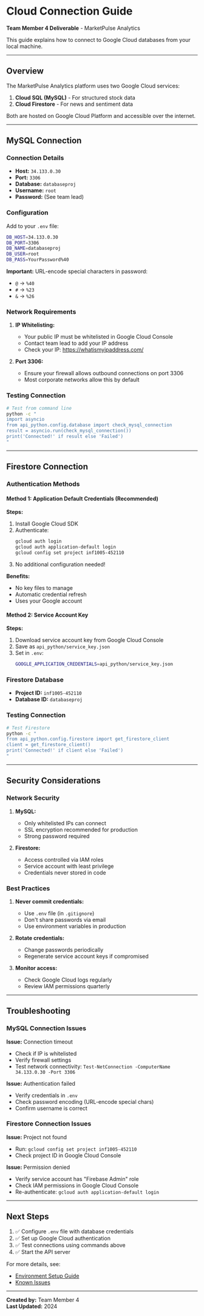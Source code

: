 # Cloud Connection Guide

**Team Member 4 Deliverable** - MarketPulse Analytics

This guide explains how to connect to Google Cloud databases from your local machine.

---

## Overview

The MarketPulse Analytics platform uses two Google Cloud services:
1. **Cloud SQL (MySQL)** - For structured stock data
2. **Cloud Firestore** - For news and sentiment data

Both are hosted on Google Cloud Platform and accessible over the internet.

---

## MySQL Connection

### Connection Details

- **Host:** `34.133.0.30`
- **Port:** `3306`
- **Database:** `databaseproj`
- **Username:** `root`
- **Password:** (See team lead)

### Configuration

Add to your `.env` file:
```bash
DB_HOST=34.133.0.30
DB_PORT=3306
DB_NAME=databaseproj
DB_USER=root
DB_PASS=YourPassword%40
```

**Important:** URL-encode special characters in password:
- `@` → `%40`
- `#` → `%23`
- `&` → `%26`

### Network Requirements

1. **IP Whitelisting:**
   - Your public IP must be whitelisted in Google Cloud Console
   - Contact team lead to add your IP address
   - Check your IP: https://whatismyipaddress.com/

2. **Port 3306:**
   - Ensure your firewall allows outbound connections on port 3306
   - Most corporate networks allow this by default

### Testing Connection

```bash
# Test from command line
python -c "
import asyncio
from api_python.config.database import check_mysql_connection
result = asyncio.run(check_mysql_connection())
print('Connected!' if result else 'Failed')
"
```

---

## Firestore Connection

### Authentication Methods

#### Method 1: Application Default Credentials (Recommended)

**Steps:**
1. Install Google Cloud SDK
2. Authenticate:
   ```bash
   gcloud auth login
   gcloud auth application-default login
   gcloud config set project inf1005-452110
   ```
3. No additional configuration needed!

**Benefits:**
- No key files to manage
- Automatic credential refresh
- Uses your Google account

#### Method 2: Service Account Key

**Steps:**
1. Download service account key from Google Cloud Console
2. Save as `api_python/service_key.json`
3. Set in `.env`:
   ```bash
   GOOGLE_APPLICATION_CREDENTIALS=api_python/service_key.json
   ```

### Firestore Database

- **Project ID:** `inf1005-452110`
- **Database ID:** `databaseproj`

### Testing Connection

```bash
# Test Firestore
python -c "
from api_python.config.firestore import get_firestore_client
client = get_firestore_client()
print('Connected!' if client else 'Failed')
"
```

---

## Security Considerations

### Network Security

1. **MySQL:**
   - Only whitelisted IPs can connect
   - SSL encryption recommended for production
   - Strong password required

2. **Firestore:**
   - Access controlled via IAM roles
   - Service account with least privilege
   - Credentials never stored in code

### Best Practices

1. **Never commit credentials:**
   - Use `.env` file (in `.gitignore`)
   - Don't share passwords via email
   - Use environment variables in production

2. **Rotate credentials:**
   - Change passwords periodically
   - Regenerate service account keys if compromised

3. **Monitor access:**
   - Check Google Cloud logs regularly
   - Review IAM permissions quarterly

---

## Troubleshooting

### MySQL Connection Issues

**Issue:** Connection timeout
- Check if IP is whitelisted
- Verify firewall settings
- Test network connectivity: `Test-NetConnection -ComputerName 34.133.0.30 -Port 3306`

**Issue:** Authentication failed
- Verify credentials in `.env`
- Check password encoding (URL-encode special chars)
- Confirm username is correct

### Firestore Connection Issues

**Issue:** Project not found
- Run: `gcloud config set project inf1005-452110`
- Check project ID in Google Cloud Console

**Issue:** Permission denied
- Verify service account has "Firebase Admin" role
- Check IAM permissions in Google Cloud Console
- Re-authenticate: `gcloud auth application-default login`

---

## Next Steps

1. ✅ Configure `.env` file with database credentials
2. ✅ Set up Google Cloud authentication
3. ✅ Test connections using commands above
4. ✅ Start the API server

For more details, see:
- [Environment Setup Guide](environment_setup_guide.md)
- [Known Issues](known_issues.md)

---

**Created by:** Team Member 4  
**Last Updated:** 2024

